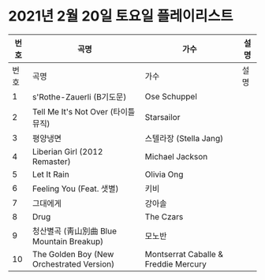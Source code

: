 # 2021년 2월 20일 토요일 플레이리스트

| 번호 | 곡명 | 가수 | 설명 |
|------|------|------|------|
| 번호 | 곡명 | 가수 | 설명 |
| 1 | s'Rothe-Zauerli (B기도문) | Ose Schuppel |  |
| 2 | Tell Me It's Not Over (타이틀 뮤직) | Starsailor |  |
| 3 | 평양냉면 | 스텔라장 (Stella Jang) |  |
| 4 | Liberian Girl (2012 Remaster) | Michael Jackson |  |
| 5 | Let It Rain | Olivia Ong |  |
| 6 | Feeling You (Feat. 샛별) | 키비 |  |
| 7 | 그대에게 | 강아솔 |  |
| 8 | Drug | The Czars |  |
| 9 | 청산별곡 (靑山別曲 Blue Mountain Breakup) | 모노반 |  |
| 10 | The Golden Boy (New Orchestrated Version) | Montserrat Caballe & Freddie Mercury |  |
